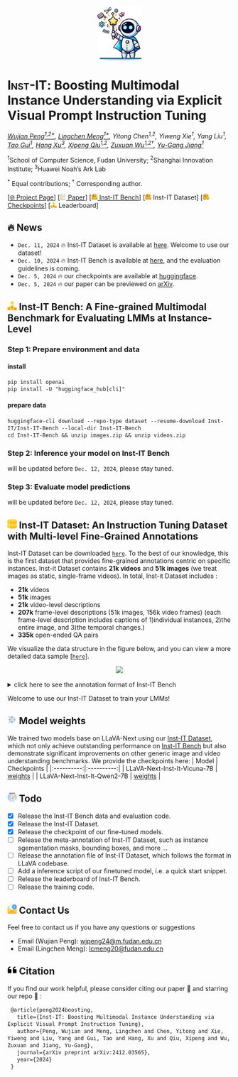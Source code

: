 <div align="center">
  <img src="assets/logo.png" width="100px" style="vertical-align: middle; display: inline;">
</div>

# <span style="font-variant: small-caps">Inst-IT</span>: Boosting Multimodal Instance Understanding via Explicit Visual Prompt Instruction Tuning

_[Wujian Peng<sup>1,2*</sup>](https://scholar.google.com/citations?user=GTuWk9YAAAAJ&hl=zh-CN), [Lingchen Meng<sup>1*</sup>](https://menglcool.github.io/), Yitong Chen<sup>1,2</sup>, Yiweng Xie<sup>1</sup>, Yang Liu<sup>1</sup>,_
_[Tao Gui<sup>1</sup>](https://guitaowufeng.github.io/), [Hang Xu<sup>3</sup>](https://xuhangcn.github.io/), [Xipeng Qiu<sup>1,2</sup>](https://xpqiu.github.io/en.html), [Zuxuan Wu<sup>1,2&dagger;</sup>](https://xpqiu.github.io/en.html), [Yu-Gang Jiang<sup>1</sup>](https://scholar.google.com/citations?user=f3_FP8AAAAAJ&hl=en)_

 <sup>1</sup>School of Computer Science, Fudan University; <sup>2</sup>Shanghai Innovation Institute; <sup>3</sup>Huawei Noah’s Ark Lab

 <sup>*</sup> Equal contributions; <sup>&dagger;</sup> Corresponding author.

[[🌐 Project Page](https://inst-it.github.io/)]
[[<img src="assets/paper.png" alt="📄" style="height: 1em;"> Paper](https://arxiv.org/abs/2412.03565)] 
[[<img src="assets/hf.png" alt="🤗" style="height: 1em;"> Inst-IT Bench](https://huggingface.co/datasets/Inst-IT/Inst-IT-Bench)] 
[<img src="assets/hf.png" alt="🤗" style="height: 1em;"> Inst-IT Dataset] 
[[<img src="assets/hf.png" alt="🤗" style="height: 1em;"> Checkpoints](https://huggingface.co/Inst-IT)] 
[<img src="assets/leaderboard.png" alt="🏆" style="height: 1em;"> Leaderboard] 

## 🔥 News
* `Dec. 11, 2024` :fire: Inst-IT Dataset is available at [here](https://huggingface.co/datasets/Inst-IT/Inst-IT-Dataset). Welcome to use our dataset!
* `Dec. 10, 2024` :fire: Inst-IT Bench is available at [here](https://huggingface.co/datasets/Inst-IT/Inst-IT-Bench), and the evaluation guidelines is coming.
* `Dec. 5, 2024` :fire: our checkpoints are available at [huggingface](https://huggingface.co/Inst-IT).
* `Dec. 5, 2024` :fire: our paper can be previewed on [arXiv](https://arxiv.org/abs/2412.03565).

## <img src="assets/leaderboard.png" alt="🏆" style="height: 1em;"> Inst-IT Bench: A Fine-grained Multimodal Benchmark for Evaluating LMMs at Instance-Level
### Step 1: Prepare environment and data
#### install
```shell
pip install openai
pip install -U "huggingface_hub[cli]"
```
#### prepare data
```shell
huggingface-cli download --repo-type dataset --resume-download Inst-IT/Inst-IT-Bench --local-dir Inst-IT-Bench
cd Inst-IT-Bench && unzip images.zip && unzip videos.zip
```

### Step 2: Inference your model on Inst-IT Bench
will be updated before `Dec. 12, 2024`, please stay tuned.

### Step 3: Evaluate model predictions
will be updated before `Dec. 12, 2024`, please stay tuned.

## <img src="assets/dataset.png" alt="🏆" style="height: 1em;"> Inst-IT Dataset: An Instruction Tuning Dataset with Multi-level Fine-Grained Annotations
Inst-IT Dataset can be downloaded [`here`](https://huggingface.co/datasets/Inst-IT/Inst-IT-Dataset). To the best of our knowledge, this is the first dataset that provides fine-grained annotations centric on specific instances. Inst-it Dataset contains **21k videos** and **51k images** (we treat images as static, single-frame videos). In total, Inst-it Dataset includes :
- **21k** videos
- **51k** images
- **21k** video-level descriptions
- **207k** frame-level descriptions (51k images, 156k video frames) (each frame-level description includes captions of 1)individual instances, 2)the entire image, and 3)the temporal changes.)
- **335k** open-ended QA pairs

We visualize the data structure in the figure below, and you can view a more detailed data sample [[`here`]](https://inst-it.github.io/#dataset).
<p align="center">
    <img src="https://inst-it.github.io/images/data.png" width="70%"> <br>
</p>

<details>
<summary>click here to see the annotation format of Inst-IT Bench</summary>
  
- video annotations in file [`inst_it_dataset_video_21k.json`](https://huggingface.co/datasets/Inst-IT/Inst-IT-Dataset/blob/main/inst_it_dataset_video_21k.json)

```
[
    {
        "video_id": int,
        "frame_level_caption": (annotation for each frames within this video)
          [
              {
                  "timestamp": int, (indicate the timestamp of this frame in the video, e.g. <1>)
                  "frame_name": string, (the image filename of this frame)
                  "instance_level": (caption for each instance within this frame)
                    {
                        "1": "caption for instance 1",
                        (more instance level captions ...)
                    },
                  "image_level": string, (caption for the entire frame)
                  "temporal_change": string (caption for the temporal changes relative to the previous frame)
              },
              (more frame level captions ...)
          ],
        "question_answer_pairs": (open ended question answer pairs)
          [
             {
                "question": "the question",
                "answer": "the corresponding answer"
              },
             (more question answer pairs ...)
          ],
        "video_level_caption": string, (a dense caption for the entire video, encompassing all frames)
        "video_path": string (the path to where this video is stored)
    },
    (more annotations for other videos ...)
]
```

- image annotations in file [`inst_it_dataset_image_51k.json`](https://huggingface.co/datasets/Inst-IT/Inst-IT-Dataset/blob/main/inst_it_dataset_image_51k.json)
```
[
    {
        "image_id": int,
        "instance_level_caption": (caption for each instance within this image)
          {
              "1": "caption for instance 1",
              (more instance level captions ...)
          },
        "image_level_caption": string, (caption for the entire image)
        "image_path": string (the path to where this image is stored)
    },
    (more annotations for other images ...)
]
```
</details>

Welcome to use our Inst-IT Dataset to train your LMMs! 

## <img src="assets/model.png" alt="🌐" style="height: 1em;"> Model weights
We trained two models base on LLaVA-Next using our [Inst-IT Dataset](https://huggingface.co/datasets/Inst-IT/Inst-IT-Dataset), which not only achieve outstanding performance on [Inst-IT Bench](https://huggingface.co/datasets/Inst-IT/Inst-IT-Bench) but also demonstrate significant improvements on other generic image and video understanding benchmarks. We provide the checkpoints here:
| Model | Checkpoints |
|:----------:|:----------:|
| LLaVA-Next-Inst-It-Vicuna-7B | [weights](https://huggingface.co/Inst-IT/LLaVA-Next-Inst-It-Qwen2-7B) | 
| LLaVA-Next-Inst-It-Qwen2-7B | [weights](https://huggingface.co/Inst-IT/LLaVA-Next-Inst-It-Vicuna-7B) |

## <img src="assets/todo.png" alt="📝" style="height: 1em;">  Todo
- [x] Release the Inst-IT Bench data and evaluation code.
- [x] Release the Inst-IT Dataset.
- [x] Release the checkpoint of our fine-tuned models.
- [ ] Release the meta-annotation of Inst-IT Dataset, such as instance sgementation masks, bounding boxes, and more ...
- [ ] Release the annotation file of Inst-IT Dataset, which follows the format in LLaVA codebase.
- [ ] Add a inference script of our finetuned model, i.e. a quick start snippet.
- [ ] Release the leaderboard of Inst-IT Bench.
- [ ] Release the training code.

##  <img src="assets/email.png" alt="📧" style="height: 1em;"> Contact Us
Feel free to contact us if you have any questions or suggestions 
- Email (Wujian Peng): wjpeng24@m.fudan.edu.cn
- Email (Lingchen Meng): lcmeng20@fudan.edu.cn
##  <img src="assets/cite.png" alt="📎" style="height: 1em;"> Citation
If you find our work helpful, please consider citing our paper :paperclip: and starring our repo :star2: :

```
 @article{peng2024boosting,
   title={Inst-IT: Boosting Multimodal Instance Understanding via Explicit Visual Prompt Instruction Tuning},
   author={Peng, Wujian and Meng, Lingchen and Chen, Yitong and Xie, Yiweng and Liu, Yang and Gui, Tao and Hang, Xu and Qiu, Xipeng and Wu, Zuxuan and Jiang, Yu-Gang},
   journal={arXiv preprint arXiv:2412.03565},
   year={2024}
 }
```
